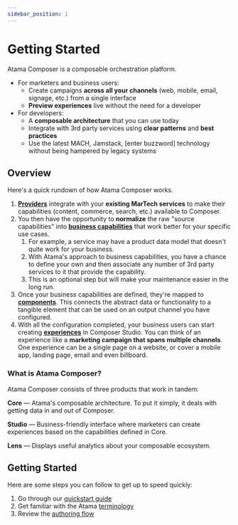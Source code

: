 ```yaml
---
sidebar_position: 1
---
```


# Getting Started

Atama Composer is a composable orchestration platform.

* For marketers and business users:
  * Create campaigns **across all your channels** (web, mobile, email, signage, etc.) from a single interface
  * **Preview experiences** live without the need for a developer
* For developers:
  * A **composable architecture** that you can use today
  * Integrate with 3rd party services using **clear patterns** and **best practices**
  * Use the latest MACH, Jamstack, [enter buzzword] technology without being hampered by legacy systems


## Overview

Here's a quick rundown of how Atama Composer works.

1. **[Providers](../composer-core/providers/README.md)** integrate with your **existing MarTech services** to make their capabilities (content, commerce, search, etc.) available to Composer.
2. You then have the opportunity to **normalize** the raw "source capabilities" into **[business capabilities](../composer-core/business-capability/README.md)** that work better for your specific use cases.
    1. For example, a service may have a product data model that doesn't quite work for your business.
    2. With Atama's approach to business capabilities, you have a chance to define your own and then associate any number of 3rd party services to it that provide the capability.
    3. This is an optional step but will make your maintenance easier in the long run.
3. Once your business capabilities are defined, they're mapped to **[components](../composer-studio/authoring-guides/component/index.md)**. This connects the abstract data or functionality to a tangible element that can be used on an output channel you have configured.
4. With all the configuration completed, your business users can start creating **[experiences](../composer-studio/authoring-guides/experience/index.md)** in Composer Studio. You can think of an experience like a **marketing campaign that spans multiple channels**. One experience can be a single page on a website, or cover a mobile app, landing page, email and even billboard.


### What is Atama Composer?

Atama Composer consists of three products that work in tandem:

**Core** — Atama's composable architecture. To put it simply, it deals with getting data in and out of Composer.

**Studio** — Business-friendly interface where marketers can create experiences based on the capabilities defined in Core.

**Lens** — Displays useful analytics about your composable ecosystem.


## Getting Started

Here are some steps you can follow to get up to speed quickly:

1. Go through our [quickstart guide](../getting-started/quickstart/index.md)
2. Get familiar with the Atama [terminology](../reference/terminology.md)
3. Review the [authoring flow](../getting-started/authoring-flow.md)

